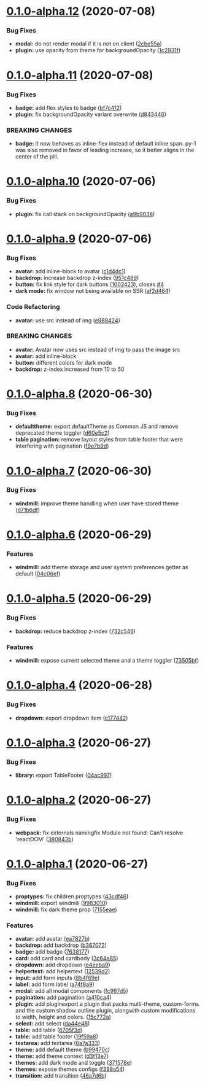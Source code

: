 # [0.1.0-alpha.12](https://github.com/estevanmaito/windmill-react-ui/compare/0.1.0-alpha.11...0.1.0-alpha.12) (2020-07-08)


### Bug Fixes

* **modal:** do not render modal if it is not on client ([2cbe55a](https://github.com/estevanmaito/windmill-react-ui/commit/2cbe55a61862456c650d1c2bc4f30f8874dabd67))
* **plugin:** use opacity from theme for backgroundOpacity ([1c2931f](https://github.com/estevanmaito/windmill-react-ui/commit/1c2931f018f8f3af4ab0f84220aebfbc70af93bb))

# [0.1.0-alpha.11](https://github.com/estevanmaito/windmill-react-ui/compare/0.1.0-alpha.10...0.1.0-alpha.11) (2020-07-08)


### Bug Fixes

* **badge:** add flex styles to badge ([bf7c412](https://github.com/estevanmaito/windmill-react-ui/commit/bf7c412c0baf28079f8faeb143251f3efc0f904e))
* **plugin:** fix backgroundOpacity variant overwrite ([d843446](https://github.com/estevanmaito/windmill-react-ui/commit/d84344612bf7f3dec6ed3dbcb6feeb789d787769))


### BREAKING CHANGES

* **badge:** it now behaves as inline-flex instead of default inline span. py-1 was also removed
in favor of leading increase, so it better aligns in the center of the pill.

# [0.1.0-alpha.10](https://github.com/estevanmaito/windmill-react-ui/compare/0.1.0-alpha.9...0.1.0-alpha.10) (2020-07-06)


### Bug Fixes

* **plugin:** fix call stack on backgroundOpacity ([a9b9038](https://github.com/estevanmaito/windmill-react-ui/commit/a9b90380c8d349417f3c190abd00f2b36985c06c))

# [0.1.0-alpha.9](https://github.com/estevanmaito/windmill-react-ui/compare/0.1.0-alpha.8...0.1.0-alpha.9) (2020-07-06)


### Bug Fixes

* **avatar:** add inline-block to avatar ([c1d4dc1](https://github.com/estevanmaito/windmill-react-ui/commit/c1d4dc115e6e9aa2a74c376f769eb50e284da524))
* **backdrop:** increase backdrop z-index ([951c489](https://github.com/estevanmaito/windmill-react-ui/commit/951c48946d663d1b9071b3d2073bcfcb8a06882a))
* **button:** fix link style for dark buttons ([1002423](https://github.com/estevanmaito/windmill-react-ui/commit/1002423618d29ef8cab320b629c762f3d2b7d408)), closes [#4](https://github.com/estevanmaito/windmill-react-ui/issues/4)
* **dark mode:** fix window not being available on SSR ([af2d464](https://github.com/estevanmaito/windmill-react-ui/commit/af2d46409ed719a7103f50d8915440082fd02787))


### Code Refactoring

* **avatar:** use src instead of img ([e988424](https://github.com/estevanmaito/windmill-react-ui/commit/e98842497c588b5bd33b4feedd5ad6beb8d9f771))


### BREAKING CHANGES

* **avatar:** Avatar now uses src instead of img to pass the image src
* **avatar:** add inline-block
* **button:** different colors for dark mode
* **backdrop:** z-index increased from 10 to 50

# [0.1.0-alpha.8](https://github.com/estevanmaito/windmill-react-ui/compare/0.1.0-alpha.7...0.1.0-alpha.8) (2020-06-30)


### Bug Fixes

* **defaulttheme:** export defaultTheme as Common JS and remove deprecated theme toggler ([d60e5c2](https://github.com/estevanmaito/windmill-react-ui/commit/d60e5c24d75206e753770630dce074cf028146dc))
* **table pagination:** remove layout styles from table footer that were interfering with pagination ([f9e7b9d](https://github.com/estevanmaito/windmill-react-ui/commit/f9e7b9d3b53d415cc0c02f9376856f4c6564716a))

# [0.1.0-alpha.7](https://github.com/estevanmaito/windmill-react-ui/compare/0.1.0-alpha.6...0.1.0-alpha.7) (2020-06-30)


### Bug Fixes

* **windmill:** improve theme handling when user have stored theme ([d71b6df](https://github.com/estevanmaito/windmill-react-ui/commit/d71b6dfcebb2e78d2c72d1956d8d2d0e0bd3786c))

# [0.1.0-alpha.6](https://github.com/estevanmaito/windmill-react-ui/compare/0.1.0-alpha.5...0.1.0-alpha.6) (2020-06-29)


### Features

* **windmill:** add theme storage and user system preferences getter as default ([04c06ef](https://github.com/estevanmaito/windmill-react-ui/commit/04c06ef1888a5675a5f05b784996b6ea9e8c4133))

# [0.1.0-alpha.5](https://github.com/estevanmaito/windmill-react-ui/compare/0.1.0-alpha.4...0.1.0-alpha.5) (2020-06-29)


### Bug Fixes

* **backdrop:** reduce backdrop z-index ([732c546](https://github.com/estevanmaito/windmill-react-ui/commit/732c5462fb1b2a8ae890a0d62347c033ae0b39d0))


### Features

* **windmill:** expose current selected theme and a theme toggler ([73505bf](https://github.com/estevanmaito/windmill-react-ui/commit/73505bf8c9f8c55e68c2b4a7300bae91e4f3217c))

# [0.1.0-alpha.4](https://github.com/estevanmaito/windmill-react-ui/compare/0.1.0-alpha.3...0.1.0-alpha.4) (2020-06-28)


### Bug Fixes

* **dropdown:** export dropdown item ([c177442](https://github.com/estevanmaito/windmill-react-ui/commit/c177442666aa4cb94b4b57c1d668691ed0416c5a))

# [0.1.0-alpha.3](https://github.com/estevanmaito/windmill-react-ui/compare/0.1.0-alpha.2...0.1.0-alpha.3) (2020-06-27)


### Bug Fixes

* **library:** export TableFooter ([04ac997](https://github.com/estevanmaito/windmill-react-ui/commit/04ac9971c083dcd20ac2c9e0922b5d61878abc87))

# [0.1.0-alpha.2](https://github.com/estevanmaito/windmill-react-ui/compare/0.1.0-alpha.1...0.1.0-alpha.2) (2020-06-27)


### Bug Fixes

* **webpack:** fix externals namingfix Module not found: Can't resolve 'reactDOM' ([380843b](https://github.com/estevanmaito/windmill-react-ui/commit/380843b5017a5eeeaf2a51e2b0ba620b2101a04b))



# [0.1.0-alpha.1](https://github.com/estevanmaito/windmill-react-ui/compare/0.1.0-alpha.1...0.1.0-alpha.2) (2020-06-27)


### Bug Fixes

* **proptypes:** fix children proptypes ([43cdf46](https://github.com/estevanmaito/windmill-react-ui/commit/43cdf467c732d3d016fb19823558f97add801b2b))
* **windmill:** export windmill ([9983010](https://github.com/estevanmaito/windmill-react-ui/commit/99830107e66706f583f8552ef1d63a8b09afd337))
* **windmill:** fix dark theme prop ([7155eae](https://github.com/estevanmaito/windmill-react-ui/commit/7155eaea80411e2ad5fb04bd9e35c41c3a8b1cc8))


### Features

* **avatar:** add avatar ([ea7827b](https://github.com/estevanmaito/windmill-react-ui/commit/ea7827b41ec89466f31429f0759b93eb5935c09a))
* **backdrop:** add backdrop ([b367072](https://github.com/estevanmaito/windmill-react-ui/commit/b36707228f918e303e2457fcbc561302e2ec468f))
* **badge:** add badge ([7638177](https://github.com/estevanmaito/windmill-react-ui/commit/76381770e2db0d82dfa27fe657847baacc5a4c91))
* **card:** add card and cardbody ([3c64e85](https://github.com/estevanmaito/windmill-react-ui/commit/3c64e852be893871b346e9d2e2eb9797b0b90b87))
* **dropdown:** add dropdown ([e4eeba9](https://github.com/estevanmaito/windmill-react-ui/commit/e4eeba9715c2af0aa835097440b68171372b9095))
* **helpertext:** add helpertext ([12539d2](https://github.com/estevanmaito/windmill-react-ui/commit/12539d23809a42d77610f507495543e7518ec1ba))
* **input:** add form inputs ([8b4f69e](https://github.com/estevanmaito/windmill-react-ui/commit/8b4f69e1d26350312b0173551968ef88856fc468))
* **label:** add form label ([a74f8a9](https://github.com/estevanmaito/windmill-react-ui/commit/a74f8a978bd347de270bc8e4862febfaf3550b18))
* **modal:** add all modal components ([fc987d5](https://github.com/estevanmaito/windmill-react-ui/commit/fc987d57a0135631af627d332268f6e8b39ac88e))
* **pagination:** add pagination ([a410ca4](https://github.com/estevanmaito/windmill-react-ui/commit/a410ca4d572d5b2b2ed87f03de52ab7aaee554f0))
* **plugin:** add pluginexport a plugin that packs multi-theme, custom-forms and the custom shadow outline plugin, alongwith custom modifications to width, height and colors. ([15c772a](https://github.com/estevanmaito/windmill-react-ui/commit/15c772a1167dd61e94d185255b2f338b70b43672))
* **select:** add select ([da44e48](https://github.com/estevanmaito/windmill-react-ui/commit/da44e4882b5e90c997e6a25908a2697eac253283))
* **table:** add table ([6705f3d](https://github.com/estevanmaito/windmill-react-ui/commit/6705f3d4d9ab5d93833ead9fc9a7a73cbebd2951))
* **table:** add table footer ([19f59a8](https://github.com/estevanmaito/windmill-react-ui/commit/19f59a878d61d45b5ca6e8cd4ea0dfc0bc7e554d))
* **textarea:** add textarea ([6a7a333](https://github.com/estevanmaito/windmill-react-ui/commit/6a7a333db0c39ea58d7ec16bf0b6b47373afc014))
* **theme:** add default theme ([b99470c](https://github.com/estevanmaito/windmill-react-ui/commit/b99470cc690d2ea084cab2703391988c70e45ad7))
* **theme:** add theme context ([d3f13e7](https://github.com/estevanmaito/windmill-react-ui/commit/d3f13e7cc422f062006e3578030b6305e70f678d))
* **themes:** add dark mode and toggle ([371578e](https://github.com/estevanmaito/windmill-react-ui/commit/371578ee1109a8ca78c0fac6c4b8a509f5abdd2c))
* **themes:** expose themes configs ([f388a54](https://github.com/estevanmaito/windmill-react-ui/commit/f388a542ed2645b5edf8613283ab229d287c7ae3))
* **transition:** add transition ([46a7d6b](https://github.com/estevanmaito/windmill-react-ui/commit/46a7d6bee3a26cfe04dc68f51253f429465eb1f1))

